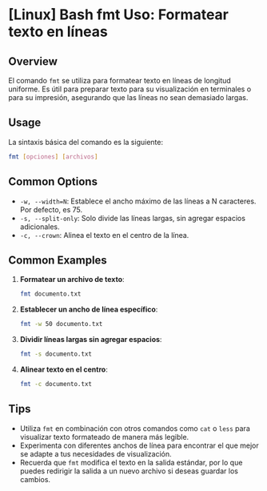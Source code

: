 # [Linux] Bash fmt Uso: Formatear texto en líneas

## Overview
El comando `fmt` se utiliza para formatear texto en líneas de longitud uniforme. Es útil para preparar texto para su visualización en terminales o para su impresión, asegurando que las líneas no sean demasiado largas.

## Usage
La sintaxis básica del comando es la siguiente:

```bash
fmt [opciones] [archivos]
```

## Common Options
- `-w, --width=N`: Establece el ancho máximo de las líneas a N caracteres. Por defecto, es 75.
- `-s, --split-only`: Solo divide las líneas largas, sin agregar espacios adicionales.
- `-c, --crown`: Alinea el texto en el centro de la línea.

## Common Examples
1. **Formatear un archivo de texto**:
   ```bash
   fmt documento.txt
   ```

2. **Establecer un ancho de línea específico**:
   ```bash
   fmt -w 50 documento.txt
   ```

3. **Dividir líneas largas sin agregar espacios**:
   ```bash
   fmt -s documento.txt
   ```

4. **Alinear texto en el centro**:
   ```bash
   fmt -c documento.txt
   ```

## Tips
- Utiliza `fmt` en combinación con otros comandos como `cat` o `less` para visualizar texto formateado de manera más legible.
- Experimenta con diferentes anchos de línea para encontrar el que mejor se adapte a tus necesidades de visualización.
- Recuerda que `fmt` modifica el texto en la salida estándar, por lo que puedes redirigir la salida a un nuevo archivo si deseas guardar los cambios.
